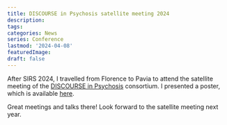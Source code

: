 ```yaml
---
title: DISCOURSE in Psychosis satellite meeting 2024
description:
tags: 
categories: News
series: Conference
lastmod: '2024-04-08'
featuredImage:
draft: false
---
```


<!--more-->

After SIRS 2024, I travelled from Florence to Pavia to attend the satellite meeting of the [DISCOURSE in Psychosis](https://discourseinpsychosis.org/) consortium. I presented a poster, which is available [here](https://github.com/RuiHe1999/blog/blob/main/Files/pavia_80_120.pdf).

Great meetings and talks there! Look forward to the satellite meeting next year. 

